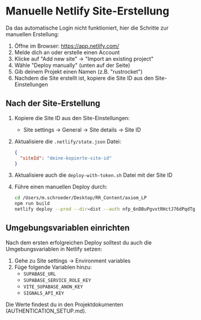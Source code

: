 # Manuelle Netlify Site-Erstellung

Da das automatische Login nicht funktioniert, hier die Schritte zur manuellen Erstellung:

1. Öffne im Browser: https://app.netlify.com/
2. Melde dich an oder erstelle einen Account
3. Klicke auf "Add new site" → "Import an existing project"
4. Wähle "Deploy manually" (unten auf der Seite)
5. Gib deinem Projekt einen Namen (z.B. "rustrocket")
6. Nachdem die Site erstellt ist, kopiere die Site ID aus den Site-Einstellungen

## Nach der Site-Erstellung

1. Kopiere die Site ID aus den Site-Einstellungen:
   - Site settings → General → Site details → Site ID

2. Aktualisiere die `.netlify/state.json` Datei:
   ```json
   {
     "siteId": "deine-kopierte-site-id"
   }
   ```

3. Aktualisiere auch die `deploy-with-token.sh` Datei mit der Site ID

4. Führe einen manuellen Deploy durch:
   ```bash
   cd /Users/m.schroeder/Desktop/RR_Content/axiom_LP
   npm run build
   netlify deploy --prod --dir=dist --auth nfp_6nDBuPgvxtRHctJ76dPqdTgLozTqPXHi10db --site deine-kopierte-site-id
   ```

## Umgebungsvariablen einrichten

Nach dem ersten erfolgreichen Deploy solltest du auch die Umgebungsvariablen in Netlify setzen:

1. Gehe zu Site settings → Environment variables
2. Füge folgende Variablen hinzu:
   - `SUPABASE_URL`
   - `SUPABASE_SERVICE_ROLE_KEY`
   - `VITE_SUPABASE_ANON_KEY`
   - `SIGNALS_API_KEY`

Die Werte findest du in den Projektdokumenten (AUTHENTICATION_SETUP.md). 